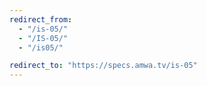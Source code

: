 ```yaml
---
redirect_from:
  - "/is-05/"
  - "/IS-05/"
  - "/is05/"

redirect_to: "https://specs.amwa.tv/is-05"
---
```

